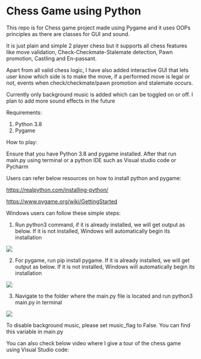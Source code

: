 # Chess Game using Python

This repo is for Chess game project made using Pygame and it uses OOPs principles as there are classes for GUI and sound.

It is just plain and simple 2 player chess but it supports all chess features like move validation, Check-Checkmate-Stalemate detection, Pawn promotion, Castling and En-passant.

Apart from all valid chess logic, I have also added interactive GUI that lets user know which side is to make the move, if a performed move is legal or not, events when check/checkmate/pawn promotion and stalemate occurs.

Currently only background music is added which can be toggled on or off. I plan to add more sound effects in the future

Requirements:
1) Python 3.8
2) Pygame

How to play:

Ensure that you have Python 3.8 and pygame installed. After that run main.py using terminal or a python IDE such as Visual studio code or Pycharm  

Users can refer below resources on how to install python and pygame:

https://realpython.com/installing-python/

https://www.pygame.org/wiki/GettingStarted


Windows users can follow these simple steps:

1) Run python3 command, if it is already installed, we will get output as below. If it is not installed, Windows will automatically begin its installation
<img src="./images/installing_python.JPG">

2) For pygame, run pip install pygame. If it is already installed, we will get output as below. If it is not installed, Windows will automatically begin its installation
<img src="./images/installing_pygame.JPG">

3) Navigate to the folder where the main.py file is located and run python3 main.py in terminal
<img src="./images/running_game.JPG">

To disable background music, please set music_flag to False. You can find this variable in main.py

You can also check below video where I give a tour of the chess game using Visual Studio code: